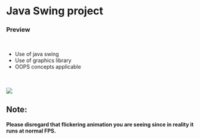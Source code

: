 <h1> Java Swing project</h1>

<h3> Preview</h3>

</br>

<ul>
<li>Use of java swing</li>
<li>Use of graphics library</li>
<li>OOPS concepts applicable</li>
</ul>

</br>

</br>

<img src="https://media.giphy.com/media/l4FGzTYc9PF3krbNK/source.gif"  >

</br>



<h2>Note:</h2> <h4>Please disregard that flickering animation you are seeing since in reality it runs at normal FPS.</h4>
